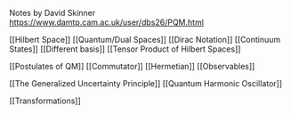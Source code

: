Notes by David Skinner
https://www.damtp.cam.ac.uk/user/dbs26/PQM.html

[[Hilbert Space]]
[[Quantum/Dual Spaces]]
[[Dirac Notation]]
[[Continuum States]]
[[Different basis]]
[[Tensor Product of Hilbert Spaces]]

[[Postulates of QM]]
[[Commutator]]
[[Hermetian]]
[[Observables]]

[[The Generalized Uncertainty Principle]]
[[Quantum Harmonic Oscillator]]

[[Transformations]]
